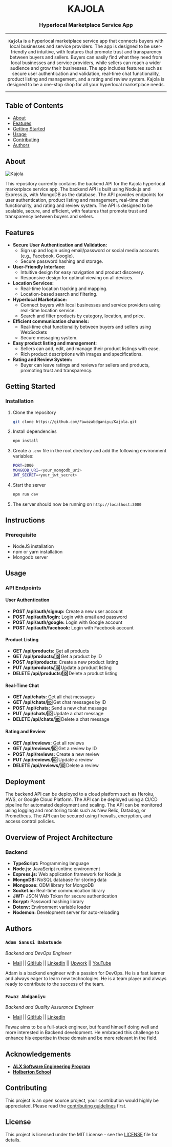 <div align="center">
<h1>KAJOLA</h1>

### **Hyperlocal Marketplace Service App**
---
**`Kajola`** is a hyperlocal marketplace service app that connects buyers with local businesses and service providers. The app is designed to be user-friendly and intuitive, with features that promote trust and transparency between buyers and sellers. Buyers can easily find what they need from local businesses and service providers, while sellers can reach a wider audience and grow their businesses. The app includes features such as secure user authentication and validation, real-time chat functionality, product listing and management, and a rating and review system. Kajola is designed to be a one-stop shop for all your hyperlocal marketplace needs.
</div>

---

## Table of Contents
- [About](#about)
- [Features](#features)
- [Getting Started](#getting-started)
- [Usage](#usage)
- [Contributing](#contributing)
- [Authors](#authors)

## About
![Kajola](https://github.com/Fawazabdganiyu/Kajola/assets/106432903/0ac6d92d-d904-46e3-8eb6-42be18d9e2e4)

This repository currently contains the backend API for the Kajola hyperlocal marketplace service app. The backend API is built using Node.js and Express.js, with MongoDB as the database. The API provides endpoints for user authentication, product listing and management, real-time chat functionality, and rating and review system. The API is designed to be scalable, secure, and efficient, with features that promote trust and transparency between buyers and sellers.


## Features
- **Secure User Authentication and Validation:**
  - Sign up and login using email/password or social media accounts (e.g., Facebook, Google).
  - Secure password hashing and storage.
- **User-Friendly Interface:**
  - Intuitive design for easy navigation and product discovery.
  - Responsive design for optimal viewing on all devices.
- **Location Services:**
  - Real-time location tracking and mapping.
  - Location-based search and filtering.
- **Hyperlocal Marketplace:**
  - Connect buyers with local businesses and service providers using real-time location service.
  - Search and filter products by category, location, and price.
- **Efficient communication channels:**
  - Real-time chat functionality between buyers and sellers using WebSockets
  - Secure messaging system.
- **Easy product listing and management:**
  - Sellers can add, edit, and manage their product listings with ease.
  - Rich product descriptions with images and specifications.
- **Rating and Review System:**
  - Buyer can leave ratings and reviews for sellers and products, promoting trust and transparency.


## Getting Started
### Installation
1. Clone the repository
   ```sh
   git clone https://github.com/Fawazabdganiyu/Kajola.git
    ```
2. Install dependencies
    ```sh
    npm install
    ```
3. Create a `.env` file in the root directory and add the following environment variables:
    ```sh
    PORT=3000
    MONGODB_URI=<your_mongodb_uri>
    JWT_SECRET=<your_jwt_secret>
    ```
4. Start the server
    ```sh
    npm run dev
    ```
5. The server should now be running on `http://localhost:3000`


## Instructions
### Prerequisite
- NodeJS installation
- npm or yarn installation
- Mongodb server


## Usage
### API Endpoints
#### User Authentication
- **POST /api/auth/signup:** Create a new user account
- **POST /api/auth/login:** Login with email and password
- **POST /api/auth/google:** Login with Google account
- **POST /api/auth/facebook:** Login with Facebook account

#### Product Listing
- **GET /api/products:** Get all products
- **GET /api/products/:id:** Get a product by ID
- **POST /api/products:** Create a new product listing
- **PUT /api/products/:id:** Update a product listing
- **DELETE /api/products/:id:** Delete a product listing

#### Real-Time Chat
- **GET /api/chats:** Get all chat messages
- **GET /api/chats/:id:** Get chat messages by ID
- **POST /api/chats:** Send a new chat message
- **PUT /api/chats/:id:** Update a chat message
- **DELETE /api/chats/:id:** Delete a chat message

#### Rating and Review
- **GET /api/reviews:** Get all reviews
- **GET /api/reviews/:id:** Get a review by ID
- **POST /api/reviews:** Create a new review
- **PUT /api/reviews/:id:** Update a review
- **DELETE /api/reviews/:id:** Delete a review

## Deployment
The backend API can be deployed to a cloud platform such as Heroku, AWS, or Google Cloud Platform. The API can be deployed using a CI/CD pipeline for automated deployment and scaling. The API can be monitored using logging and monitoring tools such as New Relic, Datadog, or Prometheus. The API can be secured using firewalls, encryption, and access control policies.


## Overview of Project Architecture
### Backend
- **TypeScript:** Programming language
- **Node.js:** JavaScript runtime environment
- **Express.js:** Web application framework for Node.js
- **MongoDB:** NoSQL database for storing data
- **Mongoose:** ODM library for MongoDB
- **Socket.io:** Real-time communication library
- **JWT:** JSON Web Token for secure authentication
- **Bcrypt:** Password hashing library
- **Dotenv:** Environment variable loader
- **Nodemon:** Development server for auto-reloading


## Authors

### **`Adam Sanusi Babatunde`**
*Backend and DevOps Engineer*
- [Mail](<tundey520@gmail.com>) || [GitHub](https://github.com/iAdamo) || [LinkedIn](https://www.linkedin.com/in/adamsanusi) || [Upwork]() || [YouTube]()

Adam is a backend engineer with a passion for DevOps. He is a fast learner and always eager to learn new technologies. He is a team player and always ready to contribute to the success of the team.

### **`Fawaz Abdganiyu`**
*Backend and Quality Assurance Engineer*
- [Mail](<fawazabdganiyu@gmail.com>) || [GitHub](https://github.com/Fawazabdganiyu/) || [LinkedIn](https://www.linkedin.com/in/fawaz-abdganiyu/)

Fawaz aims to be a full-stack engineer, but found himself doing well and more
interested in Backend development. He embraced this
challenge to enhance his expertise in these domain and be more relevant in the field.

## Acknowledgements
- [**ALX Software Engineering Program**](https://www.alxafrica.com/)
- [**Holberton School**](https://www.holbertonschool.com/)

## Contributing
This project is an open source project, your contribution would highly be appreciated.
Please read the [contributing guidelines](CONTRIBUTING.md) first.

## License
This project is licensed under the MIT License - see the [LICENSE](https://github.com/Fawazabdganiyu/Kajola/blob/main/LICENSE) file for details.
